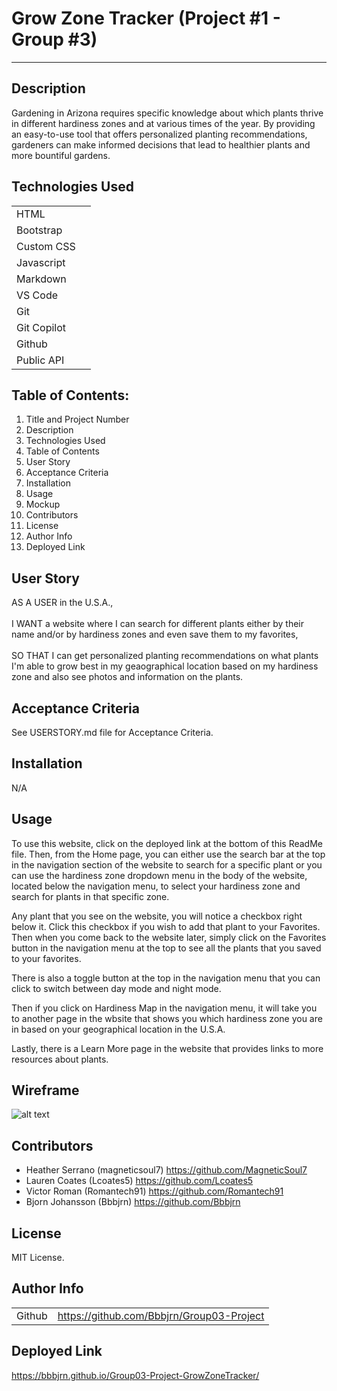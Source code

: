 
# Grow Zone Tracker (Project #1 - Group #3) 
--------

## Description

Gardening in Arizona requires specific knowledge about which plants thrive in different hardiness zones and at various times of the year. By providing an easy-to-use tool that offers personalized planting recommendations, gardeners can make informed decisions that lead to healthier plants and more bountiful gardens.

## Technologies Used

|        |  | 
| ------------- |:-------------:| 
| HTML          |  | 
| Bootstrap     |  |   
| Custom CSS    |  |   
| Javascript    |  |
| Markdown      |  |
| VS Code       |  |   
| Git           |  |   
| Git Copilot   |  |
| Github        |  |
| Public API    |  |

## Table of Contents: 

1. Title and Project Number <br>
2. Description <br>
3. Technologies Used <br>
4. Table of Contents <br>
5. User Story <br>
6. Acceptance Criteria <br>
7. Installation <br>
8. Usage <br>
9. Mockup <br>
10. Contributors <br>
11. License <br>
12. Author Info <br>
13. Deployed Link <br>

## User Story

AS A USER in the U.S.A., 
<br>
<br>
I WANT a website where I can search for different plants either by their name and/or by hardiness zones and even save them to my favorites, 
<br>
<br>
SO THAT I can get personalized planting recommendations on what plants I'm able to grow best in my geaographical location based on my hardiness zone and also see photos and information on the plants.

## Acceptance Criteria

See USERSTORY.md file for Acceptance Criteria. 

## Installation 

N/A

## Usage

To use this website, click on the deployed link at the bottom of this ReadMe file. Then, from the Home page, you can either use the search bar at the top in the navigation section of the website to search for a specific plant or you can use the hardiness zone dropdown menu in the body of the website, located below the navigation menu, to select your hardiness zone and search for plants in that specific zone. 

Any plant that you see on the website, you will notice a checkbox right below it. Click this checkbox if you wish to add that plant to your Favorites. Then when you come back to the website later, simply click on the Favorites button in the navigation menu at the top to see all the plants that you saved to your favorites.

There is also a toggle button at the top in the navigation menu that you can click to switch between day mode and night mode. 

Then if you click on Hardiness Map in the navigation menu, it will take you to another page in the wbsite that shows you which hardiness zone you are in based on your geographical location in the U.S.A. 

Lastly, there is a Learn More page in the website that provides links to more resources about plants.

## Wireframe

![alt text](assets/images/Wireframe.png)

## Contributors

* Heather Serrano (magneticsoul7) https://github.com/MagneticSoul7 <br>
* Lauren Coates (Lcoates5) https://github.com/Lcoates5 <br>
* Victor Roman (Romantech91) https://github.com/Romantech91 <br>
* Bjorn Johansson (Bbbjrn) https://github.com/Bbbjrn 

## License

MIT License.

## Author Info

|        |  | 
| ------------- |:-------------:|   
| Github    | https://github.com/Bbbjrn/Group03-Project |   

## Deployed Link 

https://bbbjrn.github.io/Group03-Project-GrowZoneTracker/
